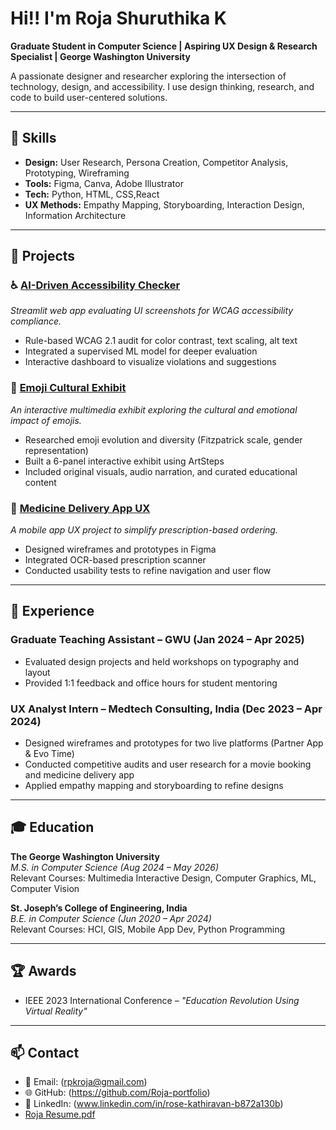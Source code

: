 # Hi!! I'm Roja Shuruthika K

**Graduate Student in Computer Science | Aspiring UX Design & Research Specialist | George Washington University**

A passionate designer and researcher exploring the intersection of technology, design, and accessibility. I use design thinking, research, and code to build user-centered solutions.

---

## 🔧 Skills

- **Design:** User Research, Persona Creation, Competitor Analysis, Prototyping, Wireframing
- **Tools:** Figma, Canva, Adobe Illustrator
- **Tech:** Python, HTML, CSS,React
- **UX Methods:** Empathy Mapping, Storyboarding, Interaction Design, Information Architecture

---

## 🚀 Projects

### ♿️ [AI-Driven Accessibility Checker](https://github.com/rojakathiravan/ai-accessibility-checker)
*Streamlit web app evaluating UI screenshots for WCAG accessibility compliance.*

- Rule-based WCAG 2.1 audit for color contrast, text scaling, alt text
- Integrated a supervised ML model for deeper evaluation
- Interactive dashboard to visualize violations and suggestions


### 🎨 [Emoji Cultural Exhibit](https://github.com/rojakathiravan/emoji-cultural-exhibit)
*An interactive multimedia exhibit exploring the cultural and emotional impact of emojis.*

- Researched emoji evolution and diversity (Fitzpatrick scale, gender representation)
- Built a 6-panel interactive exhibit using ArtSteps
- Included original visuals, audio narration, and curated educational content
  

### 📱 [Medicine Delivery App UX](https://github.com/Roja-portfolio/Medicine-delivery-wirefrme)
*A mobile app UX project to simplify prescription-based ordering.*

- Designed wireframes and prototypes in Figma
- Integrated OCR-based prescription scanner
- Conducted usability tests to refine navigation and user flow

---

## 💼 Experience

### Graduate Teaching Assistant – GWU (Jan 2024 – Apr 2025)
- Evaluated design projects and held workshops on typography and layout
- Provided 1:1 feedback and office hours for student mentoring

### UX Analyst Intern – Medtech Consulting, India (Dec 2023 – Apr 2024)
- Designed wireframes and prototypes for two live platforms (Partner App & Evo Time)
- Conducted competitive audits and user research for a movie booking and medicine delivery app
- Applied empathy mapping and storyboarding to refine designs

---

## 🎓 Education

**The George Washington University**  
*M.S. in Computer Science (Aug 2024 – May 2026)*  
Relevant Courses: Multimedia Interactive Design, Computer Graphics, ML, Computer Vision

**St. Joseph’s College of Engineering, India**  
*B.E. in Computer Science (Jun 2020 – Apr 2024)*  
Relevant Courses: HCI, GIS, Mobile App Dev, Python Programming

---

## 🏆 Awards

- IEEE 2023 International Conference – *"Education Revolution Using Virtual Reality"*

---

## 📫 Contact

- 📧 Email: (rpkroja@gmail.com)
- 🌐 GitHub: (https://github.com/Roja-portfolio)
- 🔗 LinkedIn: (www.linkedin.com/in/rose-kathiravan-b872a130b)
- [Roja Resume.pdf](https://github.com/user-attachments/files/20535435/Roja.Resume.pdf)
  
